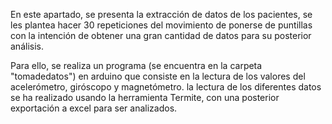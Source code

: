 En este apartado, se presenta la extracción de datos de los pacientes, se les plantea hacer 30 repeticiones del movimiento de ponerse de puntillas con la intención de obtener una gran cantidad de datos para su posterior análisis.

Para ello, se realiza un programa (se encuentra en la carpeta "tomadedatos") en arduino que consiste en la lectura de los valores del acelerómetro, giróscopo y magnetómetro. la lectura de los diferentes datos se ha realizado usando la herramienta Termite, con una posterior exportación a excel para ser analizados.

